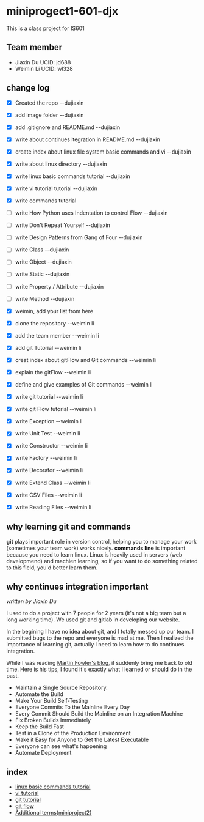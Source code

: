 # miniprogect1-601-djx
This is a class project for IS601

## Team member
 * Jiaxin Du UCID: jd688
 * Weimin Li UCID: wl328
 
## change log
- [x] Created the repo --dujiaxin
- [x] add image folder --dujiaxin
- [x] add .gitignore and README.md --dujiaxin
- [x] write about continues itegration in README.md --dujiaxin
- [x] create index about linux file system basic commands and vi --dujiaxin
- [x] write about linux directory --dujiaxin
- [x] write linux basic commands tutorial --dujiaxin
- [x] write vi tutorial tutorial --dujiaxin
- [x] write commands tutorial
- [ ] write How Python uses Indentation to control Flow --dujiaxin
- [ ] write Don't Repeat Yourself --dujiaxin
- [ ] write Design Patterns from Gang of Four --dujiaxin
- [ ] write Class --dujiaxin
- [ ] write Object --dujiaxin
- [ ] write Static --dujiaxin
- [ ] write Property / Attribute --dujiaxin
- [ ] write Method --dujiaxin

- [x] weimin, add your list from here
- [x] clone the repository --weimin li
- [x] add the team member --weimin li
- [x] add git Tutorial --weimin li
- [x] creat index about gitFlow and Git commands --weimin li
- [x] explain the gitFlow --weimin li
- [x] define and give examples of Git commands --weimin li
- [x] write git tutorial --weimin li
- [x] write git Flow tutorial --weimin li
- [x] write Exception --weimin li
- [x] write Unit Test --weimin li
- [x] write Constructor --weimin li
- [x] write Factory --weimin li
- [x] write Decorator --weimin li
- [x] write Extend Class --weimin li
- [x] write CSV Files --weimin li
- [x] write Reading Files --weimin li

## why learning git and commands
**git** plays important role in version control, helping you to manage your work (sometimes your team work) works nicely.
**commands line** is important because you need to learn linux. Linux is heavily used in servers (web developmend) and machien learning, so if you want to do something related to this field, you'd better learn them.

## why continues integration important

*written by Jiaxin Du*

I used to do 
a project with 7 people for 2 years (it's not a big team but a long working time). We used git and gitlab in developing our website.

In the begining I have no idea about git, and I totally messed up our team. I submitted bugs to the repo and everyone is mad at me. Then I realized the importance of learning git, actually I need to learn how to do continues integration.

While I was reading [Martin Fowler's blog](#https://martinfowler.com/articles/continuousIntegration.html), it suddenly bring me back to old time. Here is his tips, I found it's exactly what I learned or should do in the past.
-	Maintain a Single Source Repository.
-	Automate the Build
-	Make Your Build Self-Testing
-	Everyone Commits To the Mainline Every Day
-	Every Commit Should Build the Mainline on an Integration Machine
-	Fix Broken Builds Immediately
-	Keep the Build Fast
-	Test in a Clone of the Production Environment
-	Make it Easy for Anyone to Get the Latest Executable
-	Everyone can see what's happening
-	Automate Deployment

## index
* [linux basic commands tutorial](/commands.md)
* [vi tutorial](/vi.md)
* [git tutorial](/git.md)
* [git flow](/gitFlow.md)
* [Additional terms(miniproject2)](/miniproject2Term.md)
